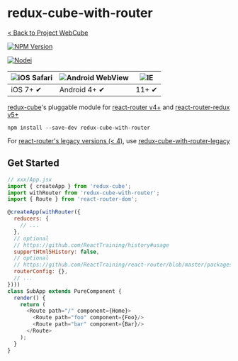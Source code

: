 # redux-cube-with-router

[< Back to Project WebCube](https://github.com/dexteryy/Project-WebCube/)

[![NPM Version][npm-image]][npm-url]
<!-- [![Build Status][travis-image]][travis-url]
[![Dependencies Status][dep-image]][dep-url] -->

[![Nodei][nodei-image]][npm-url]

[npm-image]: https://img.shields.io/npm/v/redux-cube-with-router.svg
[nodei-image]: https://nodei.co/npm/redux-cube-with-router.png?downloads=true
[npm-url]: https://npmjs.org/package/redux-cube-with-router
<!--
[travis-image]: https://img.shields.io/travis/dexteryy/redux-cube-with-router/master.svg
[travis-url]: https://travis-ci.org/dexteryy/redux-cube-with-router
[dep-image]: https://david-dm.org/dexteryy/redux-cube-with-router.svg
[dep-url]: https://david-dm.org/dexteryy/redux-cube-with-router
-->

![iOS Safari](https://github.com/alrra/browser-logos/raw/master/src/safari-ios/safari-ios_48x48.png) | ![Android WebView](https://github.com/alrra/browser-logos/raw/master/src/android/android_48x48.png) | ![IE](https://raw.github.com/alrra/browser-logos/master/src/archive/internet-explorer_9-11/internet-explorer_9-11_48x48.png) |
--- | --- | --- |
iOS 7+ ✔ | Android 4+ ✔ | 11+ ✔ |

[redux-cube](https://www.npmjs.com/package/redux-cube)'s pluggable module for [react-router v4+](https://reacttraining.com/react-router/) and [react-router-redux v5+](https://github.com/reacttraining/react-router/tree/master/packages/react-router-redux)

```
npm install --save-dev redux-cube-with-router
```

For [react-router's legacy versions (< 4)](https://github.com/ReactTraining/react-router/tree/v3/docs), use [redux-cube-with-router-legacy](https://github.com/dexteryy/Project-WebCube/tree/master/packages/redux-cube-with-router-legacy)

## Get Started

```js
// xxx/App.jsx
import { createApp } from 'redux-cube';
import withRouter from 'redux-cube-with-router';
import { Route } from 'react-router-dom';

@createApp(withRouter({
  reducers: {
    // ...
  },
  // optional
  // https://github.com/ReactTraining/history#usage
  supportHtml5History: false,
  // optional
  // https://github.com/ReactTraining/react-router/blob/master/packages/react-router-redux/modules/ConnectedRouter.js#L8
  routerConfig: {},
  // ...
})))
class SubApp extends PureComponent {
  render() {
    return (
      <Route path="/" component={Home}>
        <Route path="foo" component={Foo}/>
        <Route path="bar" component={Bar}/>
      </Route>
    );
  }
}
```

